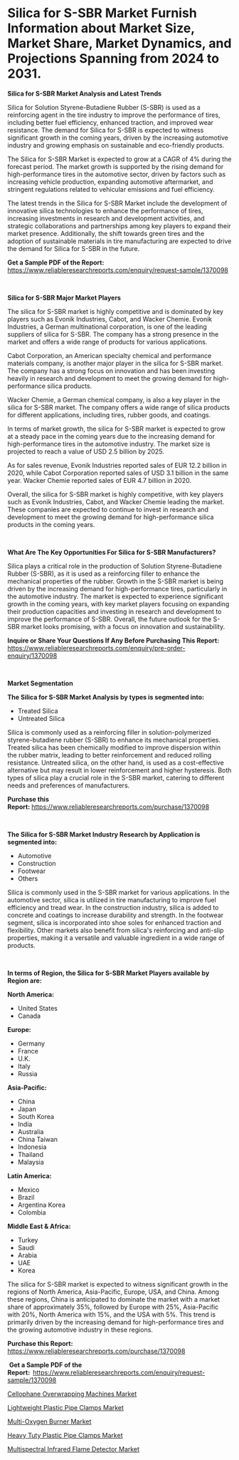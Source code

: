 <p><h1>Silica for S-SBR Market Furnish Information about Market Size, Market Share, Market Dynamics, and Projections Spanning from 2024 to 2031.</h1></p><p><strong>Silica for S-SBR Market Analysis and Latest Trends</strong></p>
<p><p>Silica for Solution Styrene-Butadiene Rubber (S-SBR) is used as a reinforcing agent in the tire industry to improve the performance of tires, including better fuel efficiency, enhanced traction, and improved wear resistance. The demand for Silica for S-SBR is expected to witness significant growth in the coming years, driven by the increasing automotive industry and growing emphasis on sustainable and eco-friendly products.</p><p>The Silica for S-SBR Market is expected to grow at a CAGR of 4% during the forecast period. The market growth is supported by the rising demand for high-performance tires in the automotive sector, driven by factors such as increasing vehicle production, expanding automotive aftermarket, and stringent regulations related to vehicular emissions and fuel efficiency.</p><p>The latest trends in the Silica for S-SBR Market include the development of innovative silica technologies to enhance the performance of tires, increasing investments in research and development activities, and strategic collaborations and partnerships among key players to expand their market presence. Additionally, the shift towards green tires and the adoption of sustainable materials in tire manufacturing are expected to drive the demand for Silica for S-SBR in the future.</p></p>
<p><strong>Get a Sample PDF of the Report:&nbsp;</strong> <a href="https://www.reliableresearchreports.com/enquiry/request-sample/1370098">https://www.reliableresearchreports.com/enquiry/request-sample/1370098</a></p>
<p>&nbsp;</p>
<p><strong>Silica for S-SBR Major Market Players</strong></p>
<p><p>The silica for S-SBR market is highly competitive and is dominated by key players such as Evonik Industries, Cabot, and Wacker Chemie. Evonik Industries, a German multinational corporation, is one of the leading suppliers of silica for S-SBR. The company has a strong presence in the market and offers a wide range of products for various applications.</p><p>Cabot Corporation, an American specialty chemical and performance materials company, is another major player in the silica for S-SBR market. The company has a strong focus on innovation and has been investing heavily in research and development to meet the growing demand for high-performance silica products.</p><p>Wacker Chemie, a German chemical company, is also a key player in the silica for S-SBR market. The company offers a wide range of silica products for different applications, including tires, rubber goods, and coatings.</p><p>In terms of market growth, the silica for S-SBR market is expected to grow at a steady pace in the coming years due to the increasing demand for high-performance tires in the automotive industry. The market size is projected to reach a value of USD 2.5 billion by 2025.</p><p>As for sales revenue, Evonik Industries reported sales of EUR 12.2 billion in 2020, while Cabot Corporation reported sales of USD 3.1 billion in the same year. Wacker Chemie reported sales of EUR 4.7 billion in 2020.</p><p>Overall, the silica for S-SBR market is highly competitive, with key players such as Evonik Industries, Cabot, and Wacker Chemie leading the market. These companies are expected to continue to invest in research and development to meet the growing demand for high-performance silica products in the coming years.</p></p>
<p>&nbsp;</p>
<p><strong>What Are The Key Opportunities For Silica for S-SBR Manufacturers?</strong></p>
<p><p>Silica plays a critical role in the production of Solution Styrene-Butadiene Rubber (S-SBR), as it is used as a reinforcing filler to enhance the mechanical properties of the rubber. Growth in the S-SBR market is being driven by the increasing demand for high-performance tires, particularly in the automotive industry. The market is expected to experience significant growth in the coming years, with key market players focusing on expanding their production capacities and investing in research and development to improve the performance of S-SBR. Overall, the future outlook for the S-SBR market looks promising, with a focus on innovation and sustainability.</p></p>
<p><strong>Inquire or Share Your Questions If Any Before Purchasing This Report:</strong> <a href="https://www.reliableresearchreports.com/enquiry/pre-order-enquiry/1370098">https://www.reliableresearchreports.com/enquiry/pre-order-enquiry/1370098</a></p>
<p>&nbsp;</p>
<p><strong>Market Segmentation</strong></p>
<p><strong>The Silica for S-SBR Market Analysis by types is segmented into:</strong></p>
<p><ul><li>Treated Silica</li><li>Untreated Silica</li></ul></p>
<p><p>Silica is commonly used as a reinforcing filler in solution-polymerized styrene-butadiene rubber (S-SBR) to enhance its mechanical properties. Treated silica has been chemically modified to improve dispersion within the rubber matrix, leading to better reinforcement and reduced rolling resistance. Untreated silica, on the other hand, is used as a cost-effective alternative but may result in lower reinforcement and higher hysteresis. Both types of silica play a crucial role in the S-SBR market, catering to different needs and preferences of manufacturers.</p></p>
<p><strong>Purchase this Report:&nbsp;</strong><a href="https://www.reliableresearchreports.com/purchase/1370098">https://www.reliableresearchreports.com/purchase/1370098</a></p>
<p>&nbsp;</p>
<p><strong>The Silica for S-SBR Market Industry Research by Application is segmented into:</strong></p>
<p><ul><li>Automotive</li><li>Construction</li><li>Footwear</li><li>Others</li></ul></p>
<p><p>Silica is commonly used in the S-SBR market for various applications. In the automotive sector, silica is utilized in tire manufacturing to improve fuel efficiency and tread wear. In the construction industry, silica is added to concrete and coatings to increase durability and strength. In the footwear segment, silica is incorporated into shoe soles for enhanced traction and flexibility. Other markets also benefit from silica's reinforcing and anti-slip properties, making it a versatile and valuable ingredient in a wide range of products.</p></p>
<p>&nbsp;</p>
<p><strong>In terms of Region, the Silica for S-SBR Market Players available by Region are:</strong></p>
<p>
    <p> <strong> North America: </strong>
        <ul>
            <li>United States</li>
            <li>Canada</li>
        </ul>
        </p> 
    <p> <strong> Europe: </strong>
        <ul>
            <li>Germany</li>
            <li>France</li>
            <li>U.K.</li>
            <li>Italy</li>
            <li>Russia</li>
        </ul>
        </p> 
    <p> <strong> Asia-Pacific: </strong>
        <ul>
            <li>China</li>
            <li>Japan</li>
            <li>South Korea</li>
            <li>India</li>
            <li>Australia</li>
            <li>China Taiwan</li>
            <li>Indonesia</li>
            <li>Thailand</li>
            <li>Malaysia</li>
        </ul>
        </p> 
    <p> <strong> Latin America: </strong>
        <ul>
            <li>Mexico</li>
            <li>Brazil</li>
            <li>Argentina Korea</li>
            <li>Colombia</li>
        </ul>
        </p> 
    <p> <strong> Middle East & Africa: </strong>
        <ul>
            <li>Turkey</li>
            <li>Saudi</li>
            <li>Arabia</li>
            <li>UAE</li>
            <li>Korea</li>
        </ul>
    </p>
    </p>
<p><p>The silica for S-SBR market is expected to witness significant growth in the regions of North America, Asia-Pacific, Europe, USA, and China. Among these regions, China is anticipated to dominate the market with a market share of approximately 35%, followed by Europe with 25%, Asia-Pacific with 20%, North America with 15%, and the USA with 5%. This trend is primarily driven by the increasing demand for high-performance tires and the growing automotive industry in these regions.</p></p>
<p><strong>Purchase this Report: </strong><a href="https://www.reliableresearchreports.com/purchase/1370098">https://www.reliableresearchreports.com/purchase/1370098</a></p>
<p>&nbsp;<strong>Get a Sample PDF of the Report:&nbsp;&nbsp;</strong><a href="https://www.reliableresearchreports.com/enquiry/request-sample/1370098">https://www.reliableresearchreports.com/enquiry/request-sample/1370098</a></p>
<p><strong></strong></p>
<p><p><a href="https://github.com/FassouRP/Market-Research-Report-List-3/blob/main/cellophane-overwrapping-machines-market.md">Cellophane Overwrapping Machines Market</a></p><p><a href="https://issuu.com/reportprime-2/docs/lightweight-plastic-pipe-clamps-market-size-2030.p">Lightweight Plastic Pipe Clamps Market</a></p><p><a href="https://medium.com/@marieramos20/multi-oxygen-burner-market-the-key-to-successful-business-strategy-forecast-till-2031-0614b3e6b56c">Multi-Oxygen Burner Market</a></p><p><a href="https://issuu.com/reportprime-2/docs/heavy-tuty-plastic-pipe-clamps-market-size-2030.pp">Heavy Tuty Plastic Pipe Clamps Market</a></p><p><a href="https://medium.com/@marieramos20/multispectral-infrared-flame-detector-market-report-reveals-the-latest-trends-and-growth-884494d77487">Multispectral Infrared Flame Detector Market</a></p></p>